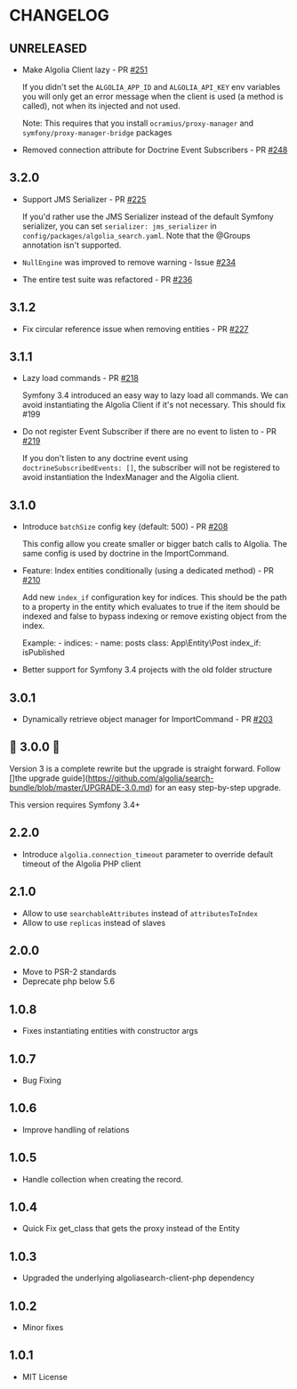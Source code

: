 CHANGELOG
=========

UNRELEASED
----------

* Make Algolia Client lazy - PR [#251](https://github.com/algolia/search-bundle/pull/251)
    
    If you didn't set the `ALGOLIA_APP_ID` and `ALGOLIA_API_KEY` env variables
    you will only get an error message when the client is used (a method is called),
    not when its injected and not used.
    
    Note: This requires that you install `ocramius/proxy-manager` and 
    `symfony/proxy-manager-bridge` packages 
    

* Removed connection attribute for Doctrine Event Subscribers - PR [#248](https://github.com/algolia/search-bundle/pull/248)



3.2.0
----------

* Support JMS Serializer - PR [#225](https://github.com/algolia/search-bundle/pull/225)

    If you'd rather use the JMS Serializer instead of the default Symfony serializer,
    you can set `serializer: jms_serializer` in `config/packages/algolia_search.yaml`.
    Note that the @Groups annotation isn't supported.
    
* `NullEngine` was improved to remove warning - Issue [#234](https://github.com/algolia/search-bundle/issues/234)

* The entire test suite was refactored - PR [#236](https://github.com/algolia/search-bundle/pull/236)


3.1.2
-----

* Fix circular reference issue when removing entities - PR [#227](https://github.com/algolia/search-bundle/pull/227)

3.1.1
-----

* Lazy load commands - PR [#218](https://github.com/algolia/search-bundle/pull/218)

    Symfony 3.4 introduced an easy way to lazy load all commands. We can avoid instantiating
    the Algolia Client if it's not necessary.
    This should fix #199

* Do not register Event Subscriber if there are no event to listen to - PR [#219](https://github.com/algolia/search-bundle/pull/219)

    If you don't listen to any doctrine event using `doctrineSubscribedEvents: []`,
    the subscriber will not be registered to avoid instantiation the IndexManager and 
    the Algolia client.

3.1.0
-----

* Introduce `batchSize` config key (default: 500) - PR [#208](https://github.com/algolia/search-bundle/pull/208)
    
    This config allow you create smaller or bigger batch calls to Algolia. The same config is used by doctrine in the ImportCommand.
    
* Feature: Index entities conditionally (using a dedicated method) - PR [#210](https://github.com/algolia/search-bundle/pull/210)

    Add new `index_if` configuration key for indices.
    This should be the path to a property in the entity which
    evaluates to true if the item should be indexed and false to 
    bypass indexing or remove existing object from the index.

    Example:
        - indices:
            - name: posts
              class: App\Entity\Post
              index_if: isPublished

* Better support for Symfony 3.4 projects with the old folder structure

3.0.1
-----

* Dynamically retrieve object manager for ImportCommand - PR [#203](https://github.com/algolia/search-bundle/pull/203)

🎉 3.0.0 🎉
----------

Version 3 is a complete rewrite but the upgrade is straight forward.
Follow []the upgrade guide](https://github.com/algolia/search-bundle/blob/master/UPGRADE-3.0.md) for an easy step-by-step upgrade.

This version requires Symfony 3.4+

2.2.0
-----

- Introduce `algolia.connection_timeout` parameter to override default timeout of the Algolia PHP client

2.1.0
-----

- Allow to use `searchableAttributes` instead of `attributesToIndex`
- Allow to use `replicas` instead of slaves

2.0.0
-----

- Move to PSR-2 standards
- Deprecate php below 5.6

1.0.8
-----

- Fixes instantiating entities with constructor args

1.0.7
-----

- Bug Fixing

1.0.6
-----

- Improve handling of relations

1.0.5
-----

- Handle collection when creating the record.

1.0.4
-----

- Quick Fix get_class that gets the proxy instead of the Entity

1.0.3
-----

- Upgraded the underlying algoliasearch-client-php dependency

1.0.2
-----

- Minor fixes

1.0.1
-----

- MIT License
